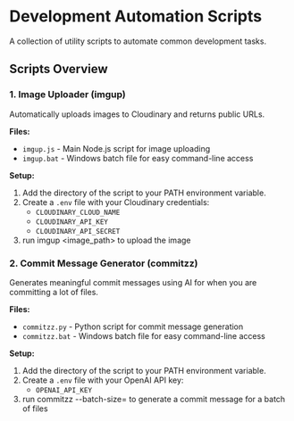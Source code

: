 # Development Automation Scripts

A collection of utility scripts to automate common development tasks.

## Scripts Overview

### 1. Image Uploader (imgup)

Automatically uploads images to Cloudinary and returns public URLs.

**Files:**

- `imgup.js` - Main Node.js script for image uploading
- `imgup.bat` - Windows batch file for easy command-line access

**Setup:**

1. Add the directory of the script to your PATH environment variable.
2. Create a `.env` file with your Cloudinary credentials:
   - `CLOUDINARY_CLOUD_NAME`
   - `CLOUDINARY_API_KEY`
   - `CLOUDINARY_API_SECRET`
3. run imgup <image_path> to upload the image

### 2. Commit Message Generator (commitzz)

Generates meaningful commit messages using AI for when you are committing a lot of files.

**Files:**

- `commitzz.py` - Python script for commit message generation
- `commitzz.bat` - Windows batch file for easy command-line access

**Setup:**

1. Add the directory of the script to your PATH environment variable.
2. Create a `.env` file with your OpenAI API key:
   - `OPENAI_API_KEY`
3. run commitzz --batch-size=<number> to generate a commit message for a batch of files
